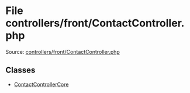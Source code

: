 File controllers/front/ContactController.php
=========

Source: [controllers/front/ContactController.php](https://github.com/PrestaShop/PrestaShop/blob/1.6.0.14/controllers/front/ContactController.php)


Classes
-------

* [ContactControllerCore](class.ContactControllerCore.md)

